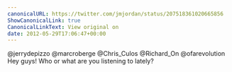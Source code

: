 ```yaml
---
canonicalURL: https://twitter.com/jmjordan/status/207518361020665856
ShowCanonicalLink: true
CanonicalLinkText: View original on
date: 2012-05-29T17:06:47+00:00
---
```

@jerrydepizzo @marcroberge @Chris_Culos @Richard_On @ofarevolution Hey guys! Who or what are you listening to lately?